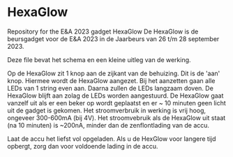 # HexaGlow
Repository for the E&amp;A 2023 gadget HexaGlow
De HexaGlow is de beursgadget voor de E&A 2023 in de Jaarbeurs van 26 t/m 28 september 2023.

Deze file bevat het schema en een kleine uitleg van de werking.

Op de HexaGlow zit 1 knop aan de zijkant van de behuizing. Dit is de 'aan' knop. Hiermee wordt de HexaGlow aangezet. Bij het aanzetten gaan alle LEDs van 1 string even aan.
Daarna zullen de LEDs langzaam doven. De HexaGlow blijft aan zolag de LEDs worden aangestuurd. De HexaGlow gaat vanzelf uit als er een beker op wordt geplaatst en er ~ 10 minuten
geen licht uit de gadget is gekomen.
Het stroomverbruik in werking is vrij hoog, ongeveer 300-600mA (bij 4V). Het stroomvebruik als de HexaGlow uit staat (na 10 minuten) is ~200nA, minder dan de zenflontlading van de accu.

Laat de accu het liefst vol opgeladen. Als u de HexGlow voor langere tijd opbergt, zorg dan voor voldoende lading in de accu.
